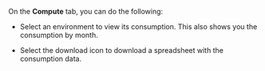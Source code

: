 
On the **Compute** tab, you can do the following:

-   Select an environment to view its consumption. This also shows you the consumption by month.

-   Select the download icon to download a spreadsheet with the consumption data.


